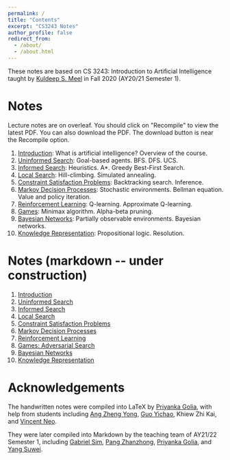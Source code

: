 ```yaml
---
permalink: /
title: "Contents"
excerpt: "CS3243 Notes"
author_profile: false
redirect_from:
  - /about/
  - /about.html
---
```


These notes are based on CS 3243: Introduction to Artificial Intelligence taught by [Kuldeep S. Meel](https://www.comp.nus.edu.sg/~meel/) in Fall 2020 (AY20/21 Semester 1).

Notes
======
Lecture notes are on overleaf. You should click on "Recompile" to view the latest PDF.  You can also download the PDF. The download button is near the Recompile option. 

1. [Introduction](https://www.overleaf.com/read/nrzkqrpxmqsm): What is artificial intelligence? Overview of the course.
1. [Uninformed Search](https://www.overleaf.com/read/tsysdfxhnyvq): Goal-based agents. BFS. DFS. UCS.
1. [Informed Search](https://www.overleaf.com/read/hgpqsywtdtrp): Heuristics. A\*. Greedy Best-First Search.
1. [Local Search](https://www.overleaf.com/read/fzxzggrbrqvj): Hill-climbing. Simulated annealing.
1. [Constraint Satisfaction Problems](https://www.overleaf.com/read/yktfjwgpwwzg): Backtracking search. Inference.
1. [Markov Decision Processes](https://www.overleaf.com/read/jqxzrhtkbzfw): Stochastic environments. Bellman equation. Value and policy iteration.
1. [Reinforcement Learning](https://www.overleaf.com/read/wggdhtcnrcxd): Q-learning. Approximate Q-learning.
1. [Games](https://www.overleaf.com/read/msygptcsgtvm): Minimax algorithm. Alpha-beta pruning.
1. [Bayesian Networks](https://www.overleaf.com/read/gsdxyytypjnp): Partially observable environments. Bayesian networks.
1. [Knowledge Representation](https://www.overleaf.com/read/rskykfrvtzfd): Propositional logic. Resolution.


Notes (markdown -- under construction)
======
1. [Introduction](/files/l1/)
1. [Uninformed Search](/files/l2/)
1. [Informed Search](/files/l3/)
1. [Local Search](/files/l4/)
1. [Constraint Satisfaction Problems](/files/l5/)
1. [Markov Decision Processes](/files/l6/)
1. [Reinforcement Learning](/files/l7/)
1. [Games: Adversarial Search](/files/l8/)
1. [Bayesian Networks](/files/l9/)
1. [Knowledge Representation](/files/l10/)

Acknowledgements
======
The handwritten notes were compiled into LaTeX by [Priyanka Golia](https://priyanka-golia.github.io), with help from students including [Ang Zheng Yong](https://github.com/arsatis), [Guo Yichao](https://github.com/gycc7253), Khiew Zhi Kai, and [Vincent Neo](https://github.com/tenvinc).

They were later compiled into Markdown by the teaching team of AY21/22 Semester 1, including [Gabriel Sim](https://github.com/GabrielSimbingyang), [Pang Zhanzhong](https://github.com/pangzhan27), [Priyanka Golia](https://priyanka-golia.github.io), and [Yang Suwei](https://github.com/swxsw).

